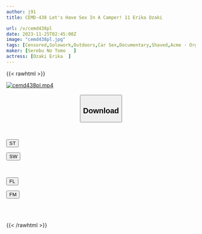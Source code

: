 ```yaml
---
author: j91
title: CEMD-438 Let's Have Sex In A Camper! 11 Erika Ozaki

url: /v/cemd438pl
date: 2023-11-25T02:45:00Z
image: "cemd438pl.jpg"
tags: [Censored,Solowork,Outdoors,Car Sex,Documentary,Shaved,Acme · Orgasm	 ]
maker: [Serebu No Tomo   ]
actress: [Ozaki Erika  ]
---
```



{{< rawhtml >}}

<div class="video" data-videoid="Xd0QrBVL8ruD49k">
    <a href="javascript:;">
        <img src="/v/cemd438pl/cemd438pl.jpg" width="WIDTH" height="HEIGHT" alt="cemd438pl.mp4" loading="lazy">
    </a>
</div>

<script type="text/javascript" src="https://j91.asia/asset/on-demand-st.js"></script>

<br>
  <link rel="stylesheet" href="https://j91.asia/asset/bs5.css">
  
  <center>
  <button class="btn btn-primary" type="button" data-bs-toggle="collapse" data-bs-target=".multi-collapse" aria-expanded="false" aria-controls="multiCollapseExample1 multiCollapseExample2"><h2>Download</h2></button></center>
</p>
<div class="row">
  <div class="col">
    <div class="collapse multi-collapse" id="multiCollapseExample1">
      <div class="card card-body">
	      	      <br>
<div class="buttons">  
<p><a href="https://streamtape.to/v/Xd0QrBVL8ruD49k" target="_blank"><button class="btn-hover color-3"><i class="fa fa-download"></i> ST</button></a></p>
<p><a href="https://flaswish.com/5iwpu6e1oplo" target="_blank"><button class="btn-hover color-2"><i class="fa fa-download"></i> SW</button></a></p></div>
    </div>
  </div>
</div>
  <div class="col">
    <div class="collapse multi-collapse" id="multiCollapseExample2">
      <div class="card card-body">
	      <br>
<div class="buttons">
<p><a href="javascript:;" target="_blank"><button class="btn-hover color-9"><i class="fa fa-download"></i> FL</button></a></p>
<p><a href="javascript:;" target="_blank"><button class="btn-hover color-8"><i class="fa fa-download"></i> FM</button></a></p></div>
<br><br>
      </div>
    </div>
  </div>
</div>

{{< /rawhtml >}}
